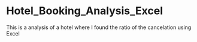 # Hotel_Booking_Analysis_Excel
This is a analysis of a hotel where I found the ratio of the cancelation using Excel
